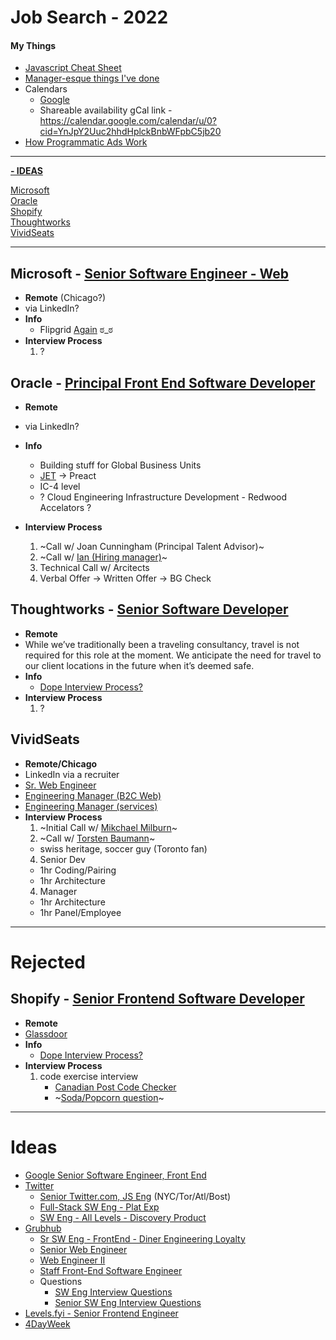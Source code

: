 # Job Search - 2022

#### My Things
 - [Javascript Cheat Sheet](https://codepen.io/BriceShatzer/pen/xXggaO)
 - [Manager-esque things I've done](https://gist.github.com/BriceShatzer/9ed24b166230cfc6dd7cdee4886c7369)
 - Calendars
	- [Google](https://calendar.google.com/calendar/u/0/r/customweek)
	- Shareable availability gCal link - https://calendar.google.com/calendar/u/0?cid=YnJpY2Uuc2hhdHplckBnbWFpbC5jb20 
 - [How Programmatic Ads Work](https://docs.google.com/drawings/d/1TBjZTK4sqZsMct6tn-flcWpoH9DS5RAWHVwNvVocBzw/edit)

---

**[- IDEAS](#ideas)**


[Microsoft](#microsoft---senior-software-engineer---web)  
[Oracle](#oracle---principal-front-end-software-developer)    
[Shopify](#shopify---senior-frontend-software-developer)  
[Thoughtworks](#thoughtworks---senior-software-developer)  
[VividSeats](#VividSeats)  


---  

## Microsoft - [Senior Software Engineer - Web](https://careers.microsoft.com/us/en/job/1321334/Senior-Software-Engineer-Web)  
- **Remote** (Chicago?)  
- via LinkedIn?   
- **Info**  
	- Flipgrid [Again](https://github.com/BriceShatzer/Flipgrid-Code-Challenge) ಠ_ಠ  
- **Interview Process**  
  1. ?  



## Oracle - [Principal Front End Software Developer](https://eeho.fa.us2.oraclecloud.com/hcmUI/CandidateExperience/en/sites/CX_1/job/162907)  
- **Remote**  
- via LinkedIn?  
- **Info**  
 	- Building stuff for Global Business Units  
 	- [JET](https://www.oracle.com/webfolder/technetwork/jet/index.html) -> Preact
 	- IC-4 level
 	- ? Cloud Engineering Infrastructure Development - Redwood Accelators ? 

- **Interview Process**  
  1. ~Call w/ Joan Cunningham (Principal Talent Advisor)~
  2. ~Call w/ [Ian (Hiring manager)](https://www.linkedin.com/in/ian-butt-05953a5/)~
  3. Technical Call w/ Arcitects
  4. Verbal Offer -> Written Offer -> BG Check


## Thoughtworks - [Senior Software Developer](https://www.thoughtworks.com/careers/jobs/2599775)  
- **Remote**  
- While we’ve traditionally been a traveling consultancy, travel is not required for this role at the moment. We anticipate the need for travel to our client locations in the future when it’s deemed safe.    
- **Info**  
 	- [Dope Interview Process?](https://twitter.com/DaliaShea/status/1517857987129450496?s=20&t=J54ssU9gU_APHEyVhgBi5A)   
- **Interview Process**  
  1. ?

## VividSeats
- **Remote/Chicago**
- LinkedIn via a recruiter 
- [Sr. Web Engineer](https://www.builtinchicago.org/job/engineer/software-engineering-manager-services/168842)
- [Engineering Manager (B2C Web)](https://www.builtinchicago.org/job/engineer/software-engineering-manager-b2c-web/161337)
- [Engineering Manager (services)](https://www.builtinchicago.org/job/engineer/software-engineering-manager-services/168842)
- **Interview Process**  
  1. ~Initial Call w/ [Mikchael Milburn](https://www.linkedin.com/in/michaeljmilburn/)~
  2. ~Call w/ [Torsten Baumann](https://www.linkedin.com/in/torbaumann)~
	- swiss heritage, soccer guy (Toronto fan) 
  4. Senior Dev
	- 1hr Coding/Pairing
	- 1hr Architecture  
  4. Manager
	- 1hr Architecture
	- 1hr Panel/Employee 


---

# Rejected

## Shopify - [Senior Frontend Software Developer](https://www.smartr.me/public/apply/company/Shopify/publication/61285591-4d2e-4f13-84f6-3fd5f98be2f2)  
- **Remote**  
- [Glassdoor](https://www.glassdoor.com/Reviews/Shopify-Reviews-E675933.htm)
- **Info**  
 	- [Dope Interview Process?](https://twitter.com/DaliaShea/status/1517857987129450496?s=20&t=J54ssU9gU_APHEyVhgBi5A)  
- **Interview Process**  
  1. code exercise interview
		- [Canadian Post Code Checker](https://codepen.io/BriceShatzer/pen/RwQbPPg)
      	- ~[Soda/Popcorn question](http://www.glassdoor.com/Interview/Shopify-Interview-RVW58364690.htm)~




---

# Ideas
- [Google Senior Software Engineer, Front End](https://careers.google.com/jobs/results/96987767604421318/)
- [Twitter](https://careers.twitter.com/)
	- [Senior Twitter.com, JS Eng](https://careers.twitter.com/en/work-for-twitter/202101/51973e38-263b-49ff-a41f-0e75e85f8465/9bd6752f-9f50-4a00-aae3-1297f69003c4.html/senior-twitter-com-javascript-engineer.html) (NYC/Tor/Atl/Bost)
	- [Full-Stack SW Eng - Plat Exp](https://careers.twitter.com/en/work-for-twitter/202202/4d6e382a-bb56-413b-9d6f-a4f49b0c8f90/b6a1b725-29c1-45d0-9afb-3cb821b2413b.html/full-stack-software-engineer-platform-experience-remote-friendly.html)
	- [SW Eng - All Levels - Discovery Product](https://careers.twitter.com/en/work-for-twitter/202008/8cd9e86b-e257-4a6e-902a-2b3fb8169f90/b9cbdf16-1a78-4e27-b45e-75739f9f590d.html/mid-level-sr-staff-software-engineer-discovery-product.html) 
- [Grubhub](https://www.builtinchicago.org/company/grubhub/jobs/dev-engineering)
	- [Sr SW Eng - FrontEnd - Diner Engineering Loyalty](https://www.builtinchicago.org/job/engineer/sr-software-engineer-frontend-diner-engineering-loyalty/153029)
	- [Senior Web Engineer](https://www.builtinchicago.org/job/engineer/senior-web-engineer/140831)
	- [Web Engineer II](https://www.builtinchicago.org/job/engineer/web-engineer-ii/165934)
	- [Staff Front-End Software Engineer](https://www.builtinchicago.org/job/engineer/staff-front-end-software-engineer/165935)
	- Questions
		- [SW Eng Interview Questions](https://www.glassdoor.com/Interview/Grubhub-Software-Engineer-Interview-Questions-EI_IE419089.0,7_KO8,25.htm)
		- [Senior SW Eng Interview Questions](https://www.glassdoor.com/Interview/Grubhub-Senior-Software-Engineer-Interview-Questions-EI_IE419089.0,7_KO8,32.htm?sort.sortType=RD&sort.ascending=false&filter.jobTitleFTS=Senior+Software+Engineer)
- [Levels.fyi - Senior Frontend Engineer](https://levelsfyi.notion.site/Senior-Frontend-Engineer-140-190k-Salary-0-2-0-6-Equity-213e88723fcf479fa0e9fa1a2147c664)
- [4DayWeek](https://4dayweek.io/)
